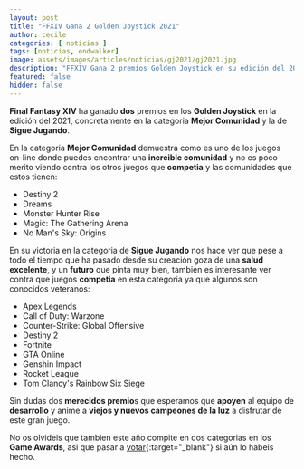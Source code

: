 ```yaml
---
layout: post
title: "FFXIV Gana 2 Golden Joystick 2021"
author: cecile
categories: [ noticias ]
tags: [noticias, endwalker]
image: assets/images/articles/noticias/gj2021/gj2021.jpg
description: "FFXIV Gana 2 premios Golden Joystick en su edición del 2021"
featured: false
hidden: false
---
```


**Final Fantasy XIV** ha ganado **dos** premios en los **Golden Joystick** en la edición del 2021, concretamente en la categoria **Mejor Comunidad** y la de **Sigue Jugando**. 

En la categoria **Mejor Comunidad** demuestra como es uno de los juegos on-line donde puedes encontrar una **increible comunidad** y no es poco merito viendo contra los otros juegos que **competia** y las comunidades que estos tienen:

- Destiny 2
- Dreams    
- Monster Hunter Rise
- Magic: The Gathering Arena
- No Man's Sky: Origins

En su victoria en la categoria de **Sigue Jugando** nos hace ver que pese a todo el tiempo que ha pasado desde su creación goza de una **salud excelente**, y un **futuro** que pinta muy bien, tambien es interesante ver contra que juegos **competia** en esta categoria ya que algunos son conocidos veteranos:

- Apex Legends 
- Call of Duty: Warzone
- Counter-Strike: Global Offensive
- Destiny 2
- Fortnite
- GTA Online 
- Genshin Impact 
- Rocket League
- Tom Clancy's Rainbow Six Siege  

Sin dudas dos **merecidos premio**s que esperamos que **apoyen** al equipo de **desarrollo** y anime a **viejos y nuevos campeones de la luz** a disfrutar de este gran juego.

No os olvideis que tambien este año compite en dos categorias en los **Game Awards**, asi que pasar a [votar](https://thegameawards.com/nominees){:target="_blank"} si aún lo habeis hecho.